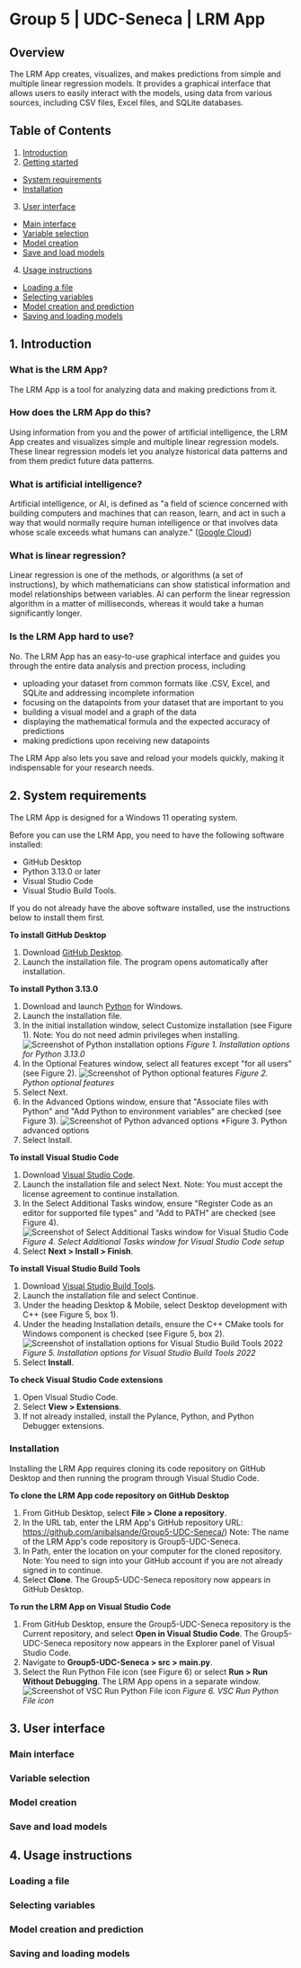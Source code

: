 # Group 5 | UDC-Seneca | LRM App

## Overview
<!-- TO DO: Add link to accessible PDF of Quick Start Guide-->

The LRM App creates, visualizes, and makes predictions from simple and multiple linear regression models. It provides a graphical interface that allows users to easily interact with the models, using data from various sources, including CSV files, Excel files, and SQLite databases.

## Table of Contents
<!--Finalize TOC at the very end. These are placeholders only at this point. All headings subject to change depending on project progress.--> 
1. [Introduction](#introduction)
2. [Getting started](#getting-started)
  - [System requirements](#system-requirements)
  - [Installation](#installation)
3. [User interface](#user-interface)
  - [Main interface](#main-interface)
  - [Variable selection](#variable-selection)
  - [Model creation](#model-creation)
  - [Save and load models](#save-and-load-models)
4. [Usage instructions](#usage-instructions)
  - [Loading a file](#loading-a-file)
  - [Selecting variables](#selecting-variables)
  - [Model creation and prediction](#model-creation-and-prediction)
  - [Saving and loading models](#saving-and-loading-models)

<!--Does Troubleshooting section need to be added? What about FAQs, Credits, Licence/License?-->

## 1. Introduction
<!-- TO DO: Add more information about name of the app (LRM App?), motivation for app, the target audience, the problem it solves, what we learned -->

### What is the LRM App? 
The LRM App is a tool for analyzing data and making predictions from it. 

### How does the LRM App do this?
Using information from you and the power of artificial intelligence, the LRM App creates and visualizes simple and multiple linear regression models. These linear regression models let you analyze historical data patterns and from them predict future data patterns. 

### What is artificial intelligence?
Artificial intelligence, or AI, is defined as "a field of science concerned with building computers and machines that can reason, learn, and act in such a way that would normally require human intelligence or that involves data whose scale exceeds what humans can analyze." ([Google Cloud](https://cloud.google.com/learn/what-is-artificial-intelligence#artificial-intelligence-defined))

### What is linear regression? 
Linear regression is one of the methods, or algorithms (a set of instructions), by which mathematicians can show statistical information and model relationships between variables. AI can perform the linear regression algorithm in a matter of milliseconds, whereas it would take a human significantly longer.  

### Is the LRM App hard to use?
No. The LRM App has an easy-to-use graphical interface and guides you through the entire data analysis and prection process, including
  - uploading your dataset from common formats like .CSV, Excel, and SQLite and addressing incomplete information
  - focusing on the datapoints from your dataset that are important to you
  - building a visual model and a graph of the data
  - displaying the mathematical formula and the expected accuracy of predictions
  - making predictions upon receiving new datapoints

The LRM App also lets you save and reload your models quickly, making it indispensable for your research needs.    

## 2. System requirements
The LRM App is designed for a Windows 11 operating system.

Before you can use the LRM App, you need to have the following software installed:
- GitHub Desktop
- Python 3.13.0 or later
- Visual Studio Code
- Visual Studio Build Tools.
   
If you do not already have the above software installed, use the instructions below to install them first. 

**To install GitHub Desktop**
1. Download [GitHub Desktop](https://desktop.github.com/download/).
2. Launch the installation file.
      The program opens automatically after installation.  

**To install Python 3.13.0**
1. Download and launch [Python](https://python.org/downloads/) for Windows.
2. Launch the installation file.
3. In the initial installation window, select Customize installation (see Figure 1).
   Note: You do not need admin privileges when installing.
![Screenshot of Python installation options](Python_installation_screenshot.jpg)
*Figure 1. Installation options for Python 3.13.0*
4. In the Optional Features window, select all features except "for all users" (see Figure 2).
![Screenshot of Python optional features](Python_optional_features_screenshot.jpg)
*Figure 2. Python optional features*
5. Select Next.
6. In the Advanced Options window, ensure that "Associate files with Python" and "Add Python to environment variables" are checked (see Figure 3).
![Screenshot of Python advanced options](Python_advanced_screenshot.jpg)
*Figure 3. Python advanced options
7. Select Install.

**To install Visual Studio Code**
1. Download [Visual Studio Code](https://code.visualstudio.com/).
2. Launch the installation file and select Next.
   Note: You must accept the license agreement to continue installation.
3. In the Select Additional Tasks window, ensure "Register Code as an editor for supported file types" and "Add to PATH" are checked (see Figure 4).
![Screenshot of Select Additional Tasks window for Visual Studio Code](VSCsetuppagescreenshot.jpg)
*Figure 4. Select Additional Tasks window for Visual Studio Code setup*
4. Select **Next > Install > Finish**.

**To install Visual Studio Build Tools**
1. Download [Visual Studio Build Tools](https://visualstudio.microsoft.com/downloads/#build-tools-for-visual-studio-2022).
2. Launch the installation file and select Continue.
3. Under the heading Desktop & Mobile, select Desktop development with C++ (see Figure 5, box 1).
4. Under the heading Installation details, ensure the C++ CMake tools for Windows component is checked (see Figure 5, box 2).
![Screenshot of installation options for Visual Studio Build Tools 2022](Compiler_installation_screenshot.jpg)
*Figure 5. Installation options for Visual Studio Build Tools 2022*
5. Select **Install**. 

**To check Visual Studio Code extensions**
1. Open Visual Studio Code.
2. Select **View > Extensions**.
3. If not already installed, install the Pylance, Python, and Python Debugger extensions.
 
### Installation
Installing the LRM App requires cloning its code repository on GitHub Desktop and then running the program through Visual Studio Code. 

**To clone the LRM App code repository on GitHub Desktop**
1. From GitHub Desktop, select **File > Clone a repository**.
2. In the URL tab, enter the LRM App's GitHub repository URL: https://github.com/anibalsande/Group5-UDC-Seneca/)
   Note: The name of the LRM App's code repository is Group5-UDC-Seneca.
4. In Path, enter the location on your computer for the cloned repository.
   Note: You need to sign into your GitHub account if you are not already signed in to continue.
6. Select **Clone**.
   The Group5-UDC-Seneca repository now appears in GitHub Desktop. 

**To run the LRM App on Visual Studio Code**
1. From GitHub Desktop, ensure the Group5-UDC-Seneca repository is the Current repository, and select **Open in Visual Studio Code**.
   The Group5-UDC-Seneca repository now appears in the Explorer panel of Visual Studio Code.
2. Navigate to **Group5-UDC-Seneca > src > main.py**.
3. Select the Run Python File icon (see Figure 6) or select **Run > Run Without Debugging**.
   The LRM App opens in a separate window. 
![Screenshot of VSC Run Python File icon](VSCRunIconScreenshot.jpg)
*Figure 6. VSC Run Python File icon* 

## 3. User interface

### Main interface

### Variable selection

### Model creation

### Save and load models

## 4. Usage instructions

### Loading a file

### Selecting variables

### Model creation and prediction

### Saving and loading models

<!--Troubleshooting? FAQs? Credits? Licence/License?-->
